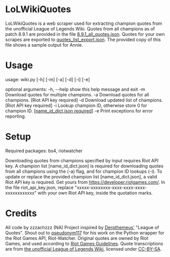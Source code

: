 # LoLWikiQuotes

LoLWikiQuotes is a web scraper used for extracting champion quotes from the unofficial League of Legends Wiki. Quotes from all champions as of patch 8.9.1 are provided in the file [8.9.1_all_quotes.json](https://github.com/zzzachzzz/LoLWikiQuotes/blob/master/8.9.1_all_quotes.json). Quotes for your own scrapes are exported to [quotes_list_export.json](https://github.com/zzzachzzz/LoLWikiQuotes/blob/master/quotes_list_export.json). The provided copy of this file shows a sample output for Annie.

# Usage

usage: wiki.py [-h] [-m] [-a] [-d] [-i] [-e]

optional arguments:
  -h, --help  show this help message and exit
  -m          Download quotes for multiple champions.
  -a          Download quotes for all champions.                        [Riot API key required]
  -d          Download updated list of champions.                       [Riot API key required]
  -i          Lookup champion ID, otherwise store 0 for champion ID.    [[name_id_dict.json required](https://github.com/zzzachzzz/LoLWikiQuotes/blob/master/name_id_dict.json)]
  -e          Print exceptions for error reporting.

# Setup

Required packages: bs4, riotwatcher

Downloading quotes from champions specified by input requires Riot API key.
A champion list [name_id_dict.json] is required for downloading quotes from all champions using the (-a) flag, and for champion ID lookups (-i).
To update or replace the provided champion list [name_id_dict.json], a valid Riot API key is required.
Get yours from https://developer.riotgames.com/.
In the file riot_api_key.json, replace "xxxxx-xxxxxxxx-xxxx-xxxx-xxxx-xxxxxxxxxxxx" with your own Riot API key, inside the quotation marks.

# Credits

All code by zzzachzzz (NA)
Project inspired by [Derpthemeus'](https://github.com/Derpthemeus) "League of Quotes".
Shout out to [pseudonym117](https://github.com/pseudonym117) for his work on the Python wrapper for the Riot Games API, Riot-Watcher.
Original quotes are owned by Riot Games, and used according to [Riot Games Guidelines](https://www.riotgames.com/en/legal).
Quote transcriptions are from [the unofficial League of Legends Wiki](http://leagueoflegends.wikia.com/wiki/League_of_Legends_Wiki), licensed under [CC-BY-SA](http://creativecommons.org/licenses/by-sa/3.0/).